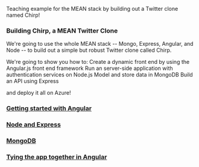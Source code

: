 Teaching example for the MEAN stack by building out a Twitter clone named Chirp!

### Building Chirp, a MEAN Twitter Clone

We're going to use the whole MEAN stack -- Mongo, Express, Angular, and Node -- to build out a simple but robust Twitter clone called Chirp. 

We're going to show you how to:
Create a dynamic front end by using the Angular.js front end framework
Run an server-side application with authentication services on Node.js
Model and store data in MongoDB
Build an API using Express

and deploy it all on Azure!

### [Getting started with Angular](https://github.com/hwz/chirp/tree/master/module-2)
### [Node and Express](https://github.com/hwz/chirp/tree/master/module-3)
### [MongoDB](https://github.com/hwz/chirp/tree/master/module-4)
### [Tying the app together in Angular](https://github.com/hwz/chirp/tree/master/module-5)

